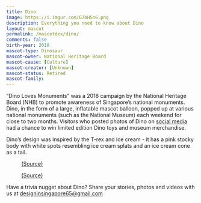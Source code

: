 ```yaml
---
title: Dino
image: https://i.imgur.com/G7bHSn6.png
description: Everything you need to know about Dino
layout: mascot
permalink: /mascotdex/dino/
comments: false
birth-year: 2018
mascot-type: Dinosaur
mascot-owner: National Heritage Board
mascot-cause: [Culture]
mascot-creator: [Unknown]
mascot-status: Retired
mascot-family:
---
```


“Dino Loves Monuments” was a 2018 campaign by the National Heritage Board (NHB) to promote awareness of Singapore’s national monuments. Dino, in the form of a large, inflatable mascot balloon, popped up at various national monuments (such as the National Museum) each weekend for close to two months. Visitors who posted photos of Dino on <a href="https://www.facebook.com/NationalHeritageBoardSG/posts/pfbid02unmwps5uknk4yhog3uoimRCk3jpE2XzjQu9geQfKJA69BeWAuq4x1phZNdDcQmTol" target="_blank">social media</a> had a chance to win limited edition Dino toys and museum merchandise. 

Dino’s design was inspired by the T-rex and ice cream - it has a pink stocky body with white spots resembling ice cream splats and an ice cream cone as a tail.

<figure>
<img src="https://i.imgur.com/MuA0Red.jpg" alt="">
<figcaption><a href="https://www.flickr.com/photos/25802865@N08/40736355932" target="_blank">(Source)</a></figcaption>
</figure>

<figure>
<img src="https://i.imgur.com/qmJp3tb.jpg" alt="">
<figcaption><a href="https://www.facebook.com/NationalHeritageBoardSG/posts/pfbid02unmwps5uknk4yhog3uoimRCk3jpE2XzjQu9geQfKJA69BeWAuq4x1phZNdDcQmTol?ref=embed_post" target="_blank">(Source)</a></figcaption>
</figure>

Have a trivia nugget about Dino? Share your stories, photos and videos with us at designinsingapore65@gmail.com

